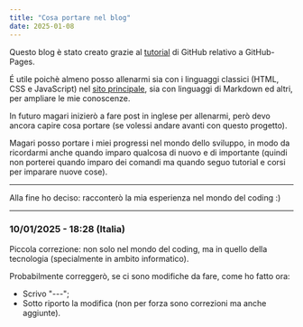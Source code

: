 ```yaml
---
title: "Cosa portare nel blog"
date: 2025-01-08
---
```


Questo blog è stato creato grazie al [tutorial](https://github.com/skills/github-pages) di GitHub relativo a GitHub-Pages.

&Eacute; utile poichè almeno posso allenarmi sia con i linguaggi classici (HTML, CSS e JavaScript) nel [sito principale](https://GianlucaSpendolini.github.io), sia con linguaggi di Markdown ed altri, per ampliare le mie conoscenze.

In futuro magari inizierò a fare post in inglese per allenarmi, però devo ancora capire cosa portare (se volessi andare avanti con questo progetto).

Magari posso portare i miei progressi nel mondo dello sviluppo, in modo da ricordarmi anche quando imparo qualcosa di nuovo e di importante (quindi non porterei quando imparo dei comandi ma quando seguo tutorial e corsi per imparare nuove cose).

---

Alla fine ho deciso: racconterò la mia esperienza nel mondo del coding :)

---

### 10/01/2025 - 18:28 (Italia)

Piccola correzione: non solo nel mondo del coding, ma in quello della tecnologia (specialmente in ambito informatico).

Probabilmente correggerò, se ci sono modifiche da fare, come ho fatto ora:
- Scrivo "\-\-\-";
- Sotto riporto la modifica (non per forza sono correzioni ma anche aggiunte).
